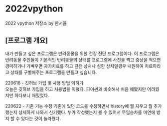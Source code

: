 # 2022vpython
2022 vpython 저장소 by 한서율 
## [프로그램 개요]
내가 만들고 싶은 프로그램은 반려동물을 위한 건강 진단 프로그램이다. 이 프로그램은 반려동물 주인들이 기본적인 반려동물의 상태를 프로그램에 사진을 찍고 증상을 적으면 경미하거나 가벼우면 자가치료를 하고 깊은 상처나 심한 상처일경우 내원하여 치료하라고 상태를 구별해주는 프로그램을 만들고 싶습니다. 



220616 - 깃허브 가입 및 사용 방법 익히기    
오늘은 깃허브 가입을 하고 사용법을 익혔다. 
파이썬과 비슷해서 처음 해봤지만 어려웠지만 하다보니 재밌었다.

220622 - 기존 기능 수정
기존에 있던 코드를 수정하면서 history에 뭘 지우고 뭘 추가했는지 상세하게 나와서 신기했다.
누가 작성했는지 볼 수 있어서 무임승차를 미연에 방지 할 수 있다는 것이 놀라웠다.
